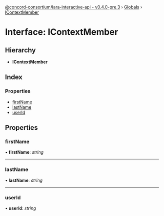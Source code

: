 [@concord-consortium/lara-interactive-api - v0.4.0-pre.3](../README.md) › [Globals](../globals.md) › [IContextMember](icontextmember.md)

# Interface: IContextMember

## Hierarchy

* **IContextMember**

## Index

### Properties

* [firstName](icontextmember.md#firstname)
* [lastName](icontextmember.md#lastname)
* [userId](icontextmember.md#userid)

## Properties

###  firstName

• **firstName**: *string*

___

###  lastName

• **lastName**: *string*

___

###  userId

• **userId**: *string*

